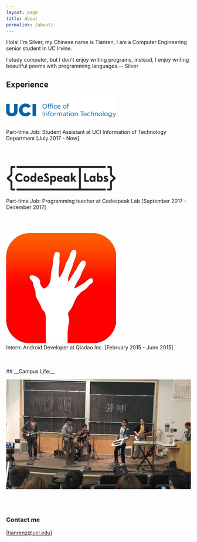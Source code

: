 ```yaml
---
layout: page
title: About
permalink: /about/
---
```


Hola! I'm Silver, my Chinese name is Tianren, I am a  Computer Engineering senior student in UC Irvine. 

<!-- font: frutiger -->I study computer, but I don't enjoy writing programs, instead, I enjoy writing beautiful poems with programming languages.-- Silver

<br/>


## Experience

<img width="300" src="/images/oit-wordmark.png">  <br/>

Part-time Job: Student Assistant at UCI Information of Technology Department  [July 2017 - Now]

<br/>
<br/>

<img width="300" src="/images/codespeaklab.jpg">  <br/>

Part-time Job: Programming teacher at Codespeak Lab   [September 2017 - December 2017]

<br/>
<br/>


<img width="300" src="/images/qiadao.jpg">  <br/>
Intern: Android Developer at Qiadao Inc.  [February 2015 - June 2015]


<br/>
<br/>
## __Campus Life:__

<img src="/images/band.jpg">  <br/>

<br/>
<br/>



### Contact me

[tianrenz@uci.edu]


